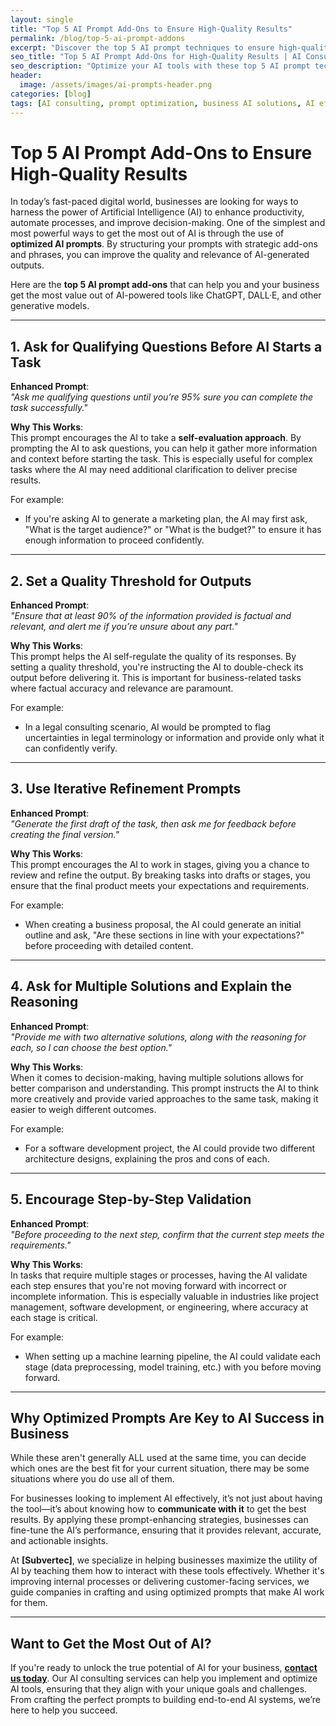 ```yaml
---
layout: single
title: "Top 5 AI Prompt Add-Ons to Ensure High-Quality Results"
permalink: /blog/top-5-ai-prompt-addons
excerpt: "Discover the top 5 AI prompt techniques to ensure high-quality and efficient results from your AI tools. Learn how to optimize AI interactions for business success."
seo_title: "Top 5 AI Prompt Add-Ons for High-Quality Results | AI Consulting"
seo_description: "Optimize your AI tools with these top 5 AI prompt techniques for high-quality, relevant, and actionable results. Enhance business operations with AI consulting."
header:
  image: /assets/images/ai-prompts-header.png
categories: [blog]
tags: [AI consulting, prompt optimization, business AI solutions, AI efficiency, AI tools]
---
```


# Top 5 AI Prompt Add-Ons to Ensure High-Quality Results

In today’s fast-paced digital world, businesses are looking for ways to harness the power of Artificial Intelligence (AI) to enhance productivity, automate processes, and improve decision-making. One of the simplest and most powerful ways to get the most out of AI is through the use of **optimized AI prompts**. By structuring your prompts with strategic add-ons and phrases, you can improve the quality and relevance of AI-generated outputs.

Here are the **top 5 AI prompt add-ons** that can help you and your business get the most value out of AI-powered tools like ChatGPT, DALL·E, and other generative models.

---

## 1. Ask for Qualifying Questions Before AI Starts a Task

**Enhanced Prompt**:  
*"Ask me qualifying questions until you’re 95% sure you can complete the task successfully."*

**Why This Works**:  
This prompt encourages the AI to take a **self-evaluation approach**. By prompting the AI to ask questions, you can help it gather more information and context before starting the task. This is especially useful for complex tasks where the AI may need additional clarification to deliver precise results.

For example:
- If you're asking AI to generate a marketing plan, the AI may first ask, "What is the target audience?" or "What is the budget?" to ensure it has enough information to proceed confidently.

---

## 2. Set a Quality Threshold for Outputs

**Enhanced Prompt**:  
*"Ensure that at least 90% of the information provided is factual and relevant, and alert me if you’re unsure about any part."*

**Why This Works**:  
This prompt helps the AI self-regulate the quality of its responses. By setting a quality threshold, you're instructing the AI to double-check its output before delivering it. This is important for business-related tasks where factual accuracy and relevance are paramount.

For example:
- In a legal consulting scenario, AI would be prompted to flag uncertainties in legal terminology or information and provide only what it can confidently verify.

---

## 3. Use Iterative Refinement Prompts

**Enhanced Prompt**:  
*"Generate the first draft of the task, then ask me for feedback before creating the final version."*

**Why This Works**:  
This prompt encourages the AI to work in stages, giving you a chance to review and refine the output. By breaking tasks into drafts or stages, you ensure that the final product meets your expectations and requirements.

For example:
- When creating a business proposal, the AI could generate an initial outline and ask, "Are these sections in line with your expectations?" before proceeding with detailed content.

---

## 4. Ask for Multiple Solutions and Explain the Reasoning

**Enhanced Prompt**:  
*"Provide me with two alternative solutions, along with the reasoning for each, so I can choose the best option."*

**Why This Works**:  
When it comes to decision-making, having multiple solutions allows for better comparison and understanding. This prompt instructs the AI to think more creatively and provide varied approaches to the same task, making it easier to weigh different outcomes.

For example:
- For a software development project, the AI could provide two different architecture designs, explaining the pros and cons of each.

---

## 5. Encourage Step-by-Step Validation

**Enhanced Prompt**:  
*"Before proceeding to the next step, confirm that the current step meets the requirements."*

**Why This Works**:  
In tasks that require multiple stages or processes, having the AI validate each step ensures that you're not moving forward with incorrect or incomplete information. This is especially valuable in industries like project management, software development, or engineering, where accuracy at each stage is critical.

For example:
- When setting up a machine learning pipeline, the AI could validate each stage (data preprocessing, model training, etc.) with you before moving forward.

---

## Why Optimized Prompts Are Key to AI Success in Business

While these aren't generally ALL used at the same time, you can decide which ones are the best fit for your current situation, there may be some situations where you do use all of them.
 
For businesses looking to implement AI effectively, it’s not just about having the tool—it’s about knowing how to **communicate with it** to get the best results. By applying these prompt-enhancing strategies, businesses can fine-tune the AI’s performance, ensuring that it provides relevant, accurate, and actionable insights.

At **[Subvertec]**, we specialize in helping businesses maximize the utility of AI by teaching them how to interact with these tools effectively. Whether it's improving internal processes or delivering customer-facing services, we guide companies in crafting and using optimized prompts that make AI work for them.

---

## Want to Get the Most Out of AI?

If you're ready to unlock the true potential of AI for your business, **[contact us today](/contact)**. Our AI consulting services can help you implement and optimize AI tools, ensuring that they align with your unique goals and challenges. From crafting the perfect prompts to building end-to-end AI systems, we’re here to help you succeed.
